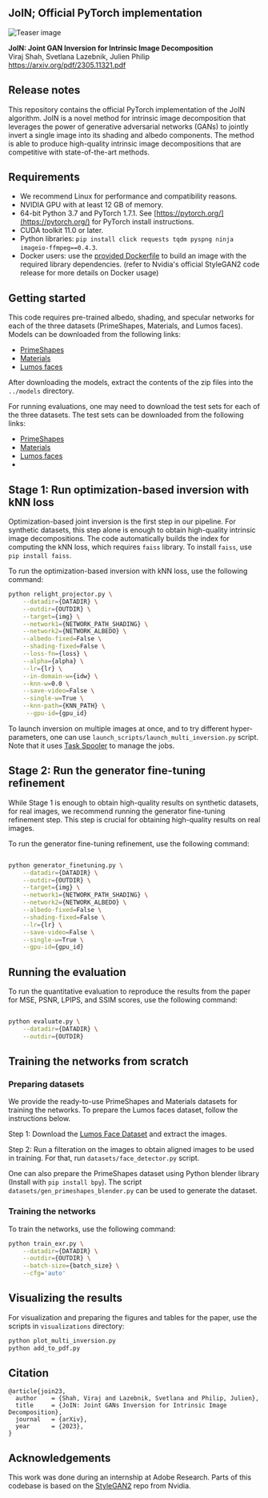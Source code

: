 ## JoIN; Official PyTorch implementation

![Teaser image](./docs/stylegan2-ada-teaser-1024x252.png)

**JoIN: Joint GAN Inversion for Intrinsic Image Decomposition**<br>
Viraj Shah, Svetlana Lazebnik, Julien Philip<br>
https://arxiv.org/pdf/2305.11321.pdf<br>

## Release notes
This repository contains the official PyTorch implementation of the JoIN algorithm. JoIN is a novel method for intrinsic image decomposition that leverages the power of generative adversarial networks (GANs) to jointly invert a single image into its shading and albedo components. The method is able to produce high-quality intrinsic image decompositions that are competitive with state-of-the-art methods.

## Requirements

* We recommend Linux for performance and compatibility reasons.
* NVIDIA GPU with at least 12 GB of memory. 
* 64-bit Python 3.7 and PyTorch 1.7.1. See [https://pytorch.org/](https://pytorch.org/) for PyTorch install instructions.
* CUDA toolkit 11.0 or later.
* Python libraries: `pip install click requests tqdm pyspng ninja imageio-ffmpeg==0.4.3`. 
* Docker users: use the [provided Dockerfile](./Dockerfile) to build an image with the required library dependencies. (refer to Nvidia's official StyleGAN2 code release for more details on Docker usage)

## Getting started

This code requires pre-trained albedo, shading, and specular networks for each of the three datasets (PrimeShapes, Materials, and Lumos faces).
Models can be downloaded  from the following links:

* [PrimeShapes](https://drive.google.com/file/d/1-1Q6J9Q6J9Q6J9Q6J9Q6J9Q6J9Q6J9Q6/view?usp=sharing)
* [Materials](https://drive.google.com/file/d/1-1Q6J9Q6J9Q6J9Q6J9Q6J9Q6J9Q6J9Q6/view?usp=sharing)
* [Lumos faces](https://drive.google.com/file/d/1-1Q6J9Q6J9Q6J9Q6J9Q6J9Q6J9Q6J9Q6/view?usp=sharing)

After downloading the models, extract the contents of the zip files into the `../models` directory.

For running evaluations, one may need to download the test sets for each of the three datasets. The test sets can be downloaded from the following links:

* [PrimeShapes](https://drive.google.com/file/d/1-1Q6J9Q6J9Q6J9Q6J9Q6J9Q6J9Q6J9Q6/view?usp=sharing)
* [Materials](https://drive.google.com/file/d/1-1Q6J9Q6J9Q6J9Q6J9Q6J9Q6J9Q6J9Q6/view?usp=sharing)
* [Lumos faces](https://drive.google.com/file/d/1-1Q6J9Q6J9Q6J9Q6J9Q6J9Q6J9Q6J9Q6/view?usp=sharing)
* 
## Stage 1: Run optimization-based inversion with kNN loss

Optimization-based joint inversion is the first step in our pipeline. For synthetic datasets, this step alone is enough to obtain high-quality intrinsic image decompositions. The code automatically builds the index for computing the kNN loss, which requires `faiss` library. To install `faiss`, use `pip install faiss`.

To run the optimization-based inversion with kNN loss, use the following command:

```.bash
python relight_projector.py \
    --datadir={DATADIR} \
    --outdir={OUTDIR} \
    --target={img} \
    --network1={NETWORK_PATH_SHADING} \
    --network2={NETWORK_ALBEDO} \
    --albedo-fixed=False \
    --shading-fixed=False \
    --loss-fn={loss} \
    --alpha={alpha} \
    --lr={lr} \
    --in-domain-w={idw} \
    --knn-w=0.0 \
    --save-video=False \
    --single-w=True \
    --knn-path={KNN_PATH} \
     --gpu-id={gpu_id}
```
To launch inversion on multiple images at once, and to try different hyper-parameters, one can use `launch_scripts/launch_multi_inversion.py` script. Note that it uses [Task Spooler](github.com/task-spooler-gpu) to manage the jobs.

## Stage 2: Run the generator fine-tuning refinement
While Stage 1 is enough to obtain high-quality results on synthetic datasets, for real images, we recommend running the generator fine-tuning refinement step. This step is crucial for obtaining high-quality results on real images.

To run the generator fine-tuning refinement, use the following command:

```.bash

python generator_finetuning.py \
    --datadir={DATADIR} \
    --outdir={OUTDIR} \
    --target={img} \
    --network1={NETWORK_PATH_SHADING} \
    --network2={NETWORK_ALBEDO} \
    --albedo-fixed=False \
    --shading-fixed=False \
    --lr={lr} \
    --save-video=False \
    --single-w=True \
    --gpu-id={gpu_id}
```

## Running the evaluation

To run the quantitative evaluation to reproduce the results from the paper for MSE, PSNR, LPIPS, and SSIM scores, use the following command:

```.bash

python evaluate.py \
    --datadir={DATADIR} \
    --outdir={OUTDIR}
```

## Training the networks from scratch
### Preparing datasets

We provide the ready-to-use PrimeShapes and Materials datasets for training the networks. To prepare the Lumos faces dataset, follow the instructions below.

Step 1: Download the [Lumos Face Dataset](https://github.com/NVlabs/) and extract the images.

Step 2: Run a filteration on the images to obtain aligned images to be used in training. For that, run `datasets/face_detector.py` script.

One can also prepare the PrimeShapes dataset using Python blender library (Install with `pip install bpy`). The script `datasets/gen_primeshapes_blender.py` can be used to generate the dataset.

### Training the networks

To train the networks, use the following command:

```.bash
python train_exr.py \
    --datadir={DATADIR} \
    --outdir={OUTDIR} \
    --batch-size={batch_size} \
    --cfg='auto'
```

## Visualizing the results

For visualization and preparing the figures and tables for the paper, use the scripts in `visualizations` directory:

```.bash
python plot_multi_inversion.py 
python add_to_pdf.py
```

## Citation
```
@article{join23,
  author    = {Shah, Viraj and Lazebnik, Svetlana and Philip, Julien},
  title     = {JoIN: Joint GANs Inversion for Intrinsic Image Decomposition},
  journal   = {arXiv},
  year      = {2023},
}
```


## Acknowledgements
This work was done during an internship at Adobe Research. Parts of this codebase is based on the [StyleGAN2]() repo from Nvidia.